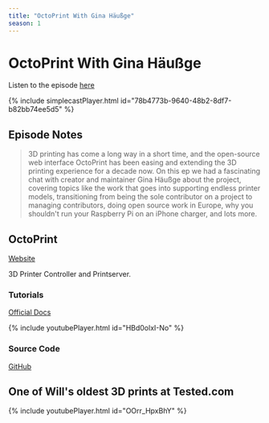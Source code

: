 ```yaml
---
title: "OctoPrint With Gina Häußge"
season: 1
---
```

# OctoPrint With Gina Häußge

Listen to the episode [here](https://fosspod.content.town/episodes/octoprint-with-gina-hauge)

{% include simplecastPlayer.html id="78b4773b-9640-48b2-8df7-b82bb74ee5d5" %}

## Episode Notes

> 3D printing has come a long way in a short time, and the open-source web interface OctoPrint has been easing and extending the 3D printing experience for a decade now. On this ep we had a fascinating chat with creator and maintainer Gina Häußge about the project, covering topics like the work that goes into supporting endless printer models, transitioning from being the sole contributor on a project to managing contributors, doing open source work in Europe, why you shouldn't run your Raspberry Pi on an iPhone charger, and lots more.


## OctoPrint
[Website](https://octoprint.org/)

3D Printer Controller and Printserver.

### Tutorials
[Official Docs](https://docs.octoprint.org/)

{% include youtubePlayer.html id="HBd0olxI-No" %}


### Source Code
[GitHub](https://github.com/OctoPrint/OctoPrint)

## One of Will's oldest 3D prints at Tested.com
{% include youtubePlayer.html id="OOrr_HpxBhY" %}
